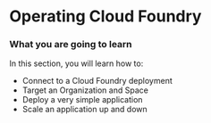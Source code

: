 Operating Cloud Foundry
=======================

### What you are going to learn

In this section, you will learn how to:

-	Connect to a Cloud Foundry deployment
-	Target an Organization and Space
-	Deploy a very simple application
-	Scale an application up and down
